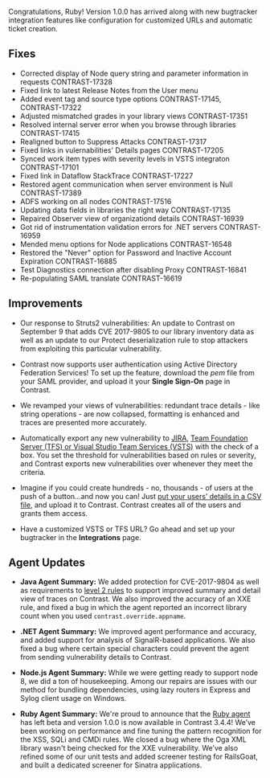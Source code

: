 <!--
title: "Contrast 3.4.4 - September 2017"
description: "Contrast 3.4.4 September 2017"
tags: "3.4.4 September Release Notes"
-->

Congratulations, Ruby! Version 1.0.0 has arrived along with new bugtracker integration features like configuration for customized URLs and automatic ticket creation. 

## Fixes

* Corrected display of Node query string and parameter information in requests CONTRAST-17328
* Fixed link to latest Release Notes from the User menu
* Added event tag and source type options CONTRAST-17145, CONTRAST-17322
* Adjusted mismatched grades in your library views CONTRAST-17351
* Resolved internal server error when you browse through libraries CONTRAST-17415
* Realigned button to Suppress Attacks CONTRAST-17317
* Fixed links in vulernabilities' Details pages CONTRAST-17205
* Synced work item types with severity levels in VSTS integraton CONTRAST-17101
* Fixed link in Dataflow StackTrace CONTRAST-17227
* Restored agent communication when server environment is Null CONTRAST-17389
* ADFS working on all nodes CONTRAST-17516
* Updating data fields in libraries the right way CONTRAST-17135
* Repaired Observer view of organizationd details CONTRAST-16939
* Got rid of instrumentation validation errors for .NET servers CONTRAST-16959
* Mended menu options for Node applications CONTRAST-16548
* Restored the "Never" option for Password and Inactive Account Expiration CONTRAST-16885
* Test Diagnostics connection after disabling Proxy CONTRAST-16841
* Re-populating SAML translate CONTRAST-16619


## Improvements 

* Our response to Struts2 vulnerabilities: An update to Contrast on September 9 that adds CVE 2017-9805 to our library inventory data as well as an update to our Protect deserialization rule to stop attackers from exploiting this particular vulnerability.

* Contrast now supports user authentication using Active Directory Federation Services! To set up the feature, download the *pem* file from your SAML provider, and upload it your **Single Sign-On** page in Contrast. 

* We revamped your views of vulnerabilities: redundant trace details - like string operations - are now collapsed, formatting is enhanced and traces are presented more accurately. 

* Automatically export any new vulnerability to [JIRA](admin-orgintegrations.html#jira), [Team Foundation Server (TFS) or Visual Studio Team Services (VSTS)](admin-orgintegrations.html#vsts-tfs) with the check of a box. You set the threshold for vulnerabilities based on rules or severity, and Contrast exports new vulnerabilities over whenever they meet the criteria.

* Imagine if you could create hundreds - no, thousands - of users at the push of a button...and now you can! Just [put your users’ details in a CSV file](admin-onboardteam.html#create-user), and upload it to Contrast. Contrast creates all of the users and grants them access. 

* Have a customized VSTS or TFS URL? Go ahead and set up your bugtracker in the **Integrations** page.

## Agent Updates

* **Java Agent Summary:** We added protection for CVE-2017-9804 as well as requirements to [level 2 rules](installation-javapolicy.html#level2) to support improved summary and detail view of traces on Contrast. We also improved the accuracy of an XXE rule, and fixed a bug in which the agent reported an incorrect library count when you used `contrast.override.appname`.

* **.NET Agent Summary:** We improved agent performance and accuracy, and added support for analysis of SignalR-based applications. We also fixed a bug where certain special characters could prevent the agent from sending vulnerability details to Contrast.

* **Node.js Agent Summary:** While we were getting ready to support node 8, we did a ton of housekeeping. Among our repairs are issues with our method for bundling dependencies, using lazy routers in Express and Sylog client usage on Windows. 

<!-- CONTRAST-17079: add support for the hapi framework -->

* **Ruby Agent Summary:** We're proud to announce that the [Ruby agent](installation-ruby.html#ruby-overview) has left beta and version 1.0.0 is now available in Contrast 3.4.4! We’ve been working on performance and fine tuning the pattern recognition for the XSS, SQLi and CMDi rules. We closed a bug where the Oga XML library wasn't being checked for the XXE vulnerability. We’ve also refined some of our unit tests and added screener testing for RailsGoat, and built a dedicated screener for Sinatra applications.




